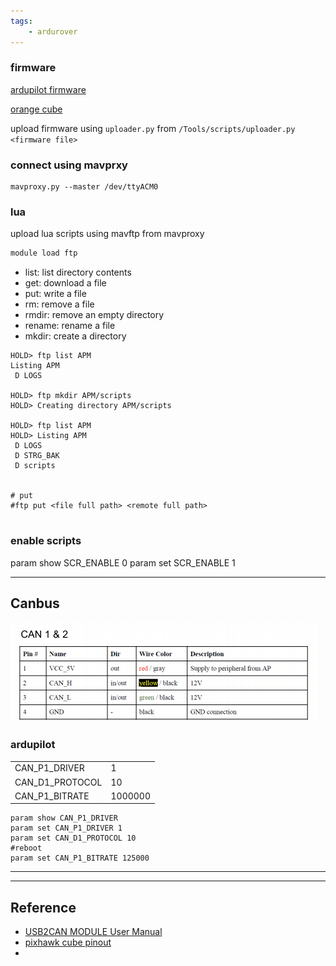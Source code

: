 ```yaml
---
tags:
    - ardurover
---
```


### firmware
[ardupilot firmware](https://firmware.ardupilot.org/)

[orange cube](https://firmware.ardupilot.org/Rover/stable-4.2.3/CubeOrange/)

upload firmware using `uploader.py` from 
`/Tools/scripts/uploader.py <firmware file>`

### connect using mavprxy

```
mavproxy.py --master /dev/ttyACM0
```

### lua
upload lua scripts using mavftp from mavproxy

```bash
module load ftp
```

- list: list directory contents
- get: download a file
- put: write a file
- rm: remove a file
- rmdir: remove an empty directory
- rename: rename a file
- mkdir: create a directory


```
HOLD> ftp list APM
Listing APM
 D LOGS

HOLD> ftp mkdir APM/scripts
HOLD> Creating directory APM/scripts

HOLD> ftp list APM
HOLD> Listing APM
 D LOGS
 D STRG_BAK
 D scripts


# put
#ftp put <file full path> <remote full path>


```

### enable scripts
param show SCR_ENABLE       0
param set SCR_ENABLE 1



---

## Canbus

![](images/pixhawk_canbus_pinout.png)

### ardupilot

|   |   |
|---|---|
| CAN_P1_DRIVER  | 1  |
| CAN_D1_PROTOCOL  | 10  |
| CAN_P1_BITRATE  | 1000000  |

```
param show CAN_P1_DRIVER
param set CAN_P1_DRIVER 1
param set CAN_D1_PROTOCOL 10
#reboot
param set CAN_P1_BITRATE 125000
```

---


--- 

## Reference
- [USB2CAN MODULE User Manual](https://docs.rs-online.com/5b40/A700000008257389.pdf)
- [pixhawk cube pinout](https://discuss.ardupilot.org/t/pixhawk-2-1-pinout-doc-need-to-be-on-the-pixhawk-2-1-page/23604)
- [](https://discuss.ardupilot.org/t/can-bus-arduino-communication/93728)